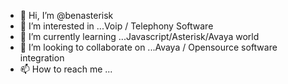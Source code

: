 - 👋 Hi, I’m @benasterisk
- 👀 I’m interested in ...Voip / Telephony Software
- 🌱 I’m currently learning ...Javascript/Asterisk/Avaya world
- 💞️ I’m looking to collaborate on ...Avaya / Opensource software integration
- 📫 How to reach me ... 

<!---
benasterisk/benasterisk is a ✨ special ✨ repository because its `README.md` (this file) appears on your GitHub profile.
You can click the Preview link to take a look at your changes.
--->
